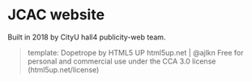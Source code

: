 
# JCAC website

Built in 2018 by CityU hall4 publicity-web team.

> template: Dopetrope by HTML5 UP
> html5up.net | @ajlkn
> Free for personal and commercial use under the CCA 3.0 license (html5up.net/license)